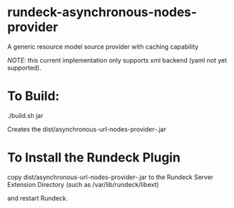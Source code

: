 rundeck-asynchronous-nodes-provider
========================

A generic resource model source provider with caching capability

*NOTE*:  this current implementation only supports xml backend (yaml not yet supported).

To Build:
=====

./build.sh jar

Creates the  dist/asynchronous-url-nodes-provider-<VERSION>.jar 

To Install the Rundeck Plugin 
=====

copy dist/asynchronous-url-nodes-provider-<VERSION>.jar to the Rundeck Server Extension Directory (such as /var/lib/rundeck/libext)

and restart Rundeck.

